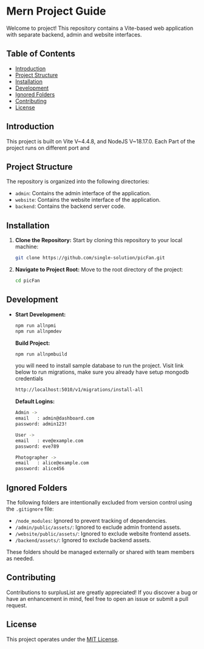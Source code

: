 # Mern Project Guide

Welcome to project! This repository contains a Vite-based web application with separate backend, admin and website interfaces.

## Table of Contents

-  [Introduction](#introduction)
-  [Project Structure](#project-structure)
-  [Installation](#installation)
-  [Development](#development)
-  [Ignored Folders](#ignored-folders)
-  [Contributing](#contributing)
-  [License](#license)

## Introduction

This project is built on Vite V~4.4.8, and NodeJS V~18.17.0. Each Part of the project runs on different port and

## Project Structure

The repository is organized into the following directories:

-  `admin`: Contains the admin interface of the application.
-  `website`: Contains the website interface of the application.
-  `backend`: Contains the backend server code.

## Installation

1. **Clone the Repository:** Start by cloning this repository to your local machine:

   ```sh
   git clone https://github.com/single-solution/picFan.git
   ```

2. **Navigate to Project Root:** Move to the root directory of the project:

   ```sh
   cd picFan
   ```

<!-- 3. **Install Dependencies:** Install project dependencies using npm:

   ```sh
   npm install
   ``` -->

## Development

-  **Start Development:**

   ```sh
   npm run allnpmi
   npm run allnpmdev
   ```

   **Build Project:**

   ```sh
   npm run allnpmbuild
   ```

   you will need to install sample database to run the project. Visit link below to run migrations, make sure you already have setup mongodb credentials

   ```sh
   http://localhost:5010/v1/migrations/install-all
   ```

   **Default Logins:**

   ```sh
   Admin ->
   email   : admin@dashboard.com
   password: admin123!

   User ->
   email   : eve@example.com
   password: eve789

   Photographer ->
   email   : alice@example.com
   password: alice456
   ```

## Ignored Folders

The following folders are intentionally excluded from version control using the `.gitignore` file:

-  `/node_modules`: Ignored to prevent tracking of dependencies.
-  `/admin/public/assets/`: Ignored to exclude admin frontend assets.
-  `/website/public/assets/`: Ignored to exclude website frontend assets.
-  `/backend/assets/`: Ignored to exclude backend assets.

These folders should be managed externally or shared with team members as needed.

## Contributing

Contributions to surplusList are greatly appreciated! If you discover a bug or have an enhancement in mind, feel free to open an issue or submit a pull request.

## License

This project operates under the [MIT License](LICENSE).
